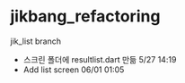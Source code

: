 # jikbang_refactoring  
jik_list branch
- 스크린 폴더에 resultlist.dart 만듦 5/27 14:19
- Add list screen 06/01 01:05
